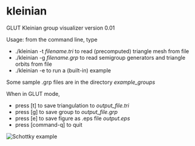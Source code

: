 kleinian
========

GLUT Kleinian group visualizer version 0.01

Usage: from the command line, type

* ./kleinian -t *filename.tri* to read (precomputed) triangle mesh from file
* ./kleinian -g *filename.grp* to read semigroup generators and triangle orbits from file
* ./kleinian -e to run a (built-in) example

Some sample .grp files are in the directory *example_groups*

When in GLUT mode,

* press [t] to save triangulation to *output_file.tri*
* press [g] to save group to *output_file.grp*
* press [e] to save figure as .eps file *output.eps*
* press [command-q] to quit

![Schottky example](https://raw.github.com/dannycalegari/kleinian/master/example_pictures/schottky.png)